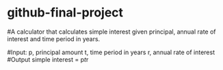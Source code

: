 # github-final-project

#A calculator that calculates simple interest given principal, annual rate of interest and time period in years.

#Input:
   p, principal amount
   t, time period in years
   r, annual rate of interest
#Output
   simple interest = p*t*r
